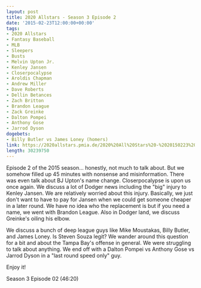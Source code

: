 ```yaml
---
layout: post
title: 2020 Allstars - Season 3 Episode 2
date: '2015-02-23T12:00:00+00:00'
tags:
- 2020 Allstars
- Fantasy Baseball
- MLB
- Sleepers
- Busts
- Melvin Upton Jr.
- Kenley Jansen
- Closerpocalypse
- Aroldis Chapman
- Andrew Miller
- Dave Roberts
- Dellin Betances
- Zach Britton
- Brandon League
- Zack Greinke
- Dalton Pompei
- Anthony Gose
- Jarrod Dyson
dogebets:
- Billy Butler vs James Loney (homers)
link: https://2020allstars.pmia.de/2020%20All%20Stars%20-%2020150223%20-%20Season%203%20Episode%2002%20%2843%29%20-%20Final.mp3
length: 30239750
---
```

Episode 2 of the 2015 season... honestly, not much to talk about.  But we somehow filled up 45 minutes with nonsense and misinformation.  There was even talk about BJ Upton's name change.  Closerpocalypse is upon us once again.  We discuss a lot of Dodger news including the "big" injury to Kenley Jansen.  We are relatively worried about this injury.  Basically, we just don't want to have to pay for Jansen when we could get someone cheaper in a later round.  We have no idea who the replacement is but if you need a name, we went with Brandon League.  Also in Dodger land, we discuss Greinke's oiling his elbow.

We discuss a bunch of deep league guys like Mike Moustakas, Billy Butler, and James Loney.  Is Steven Souza legit?  We wander around this question for a bit and about the Tampa Bay's offense in general.  We were struggling to talk about anything.  We end off with a Dalton Pompei vs Anthony Gose vs Jarrod Dyson in a "last round speed only" guy.

Enjoy it!

Season 3 Episode 02 (46:20)